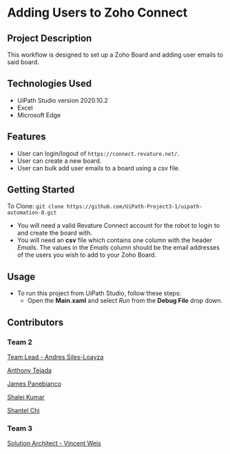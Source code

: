 # Adding Users to Zoho Connect
## Project Description
This workflow is designed to set up a Zoho Board and adding user emails to said board.

## Technologies Used
- UiPath Studio version 2020.10.2
- Excel
- Microsoft Edge

## Features
- User can login/logout of `https://connect.revature.net/`.
- User can create a new board.
- User can bulk add user emails to a board using a csv file.

## Getting Started
To Clone: `git clone https://github.com/UiPath-Project3-1/uipath-automation-8.git`
- You will need a valid Revature Connect account for the robot to login to and create the board with.
- You will need an **csv** file which contains one column with the header *Emails*. The values in the *Emails* column should be the email addresses of the users you wish to add to your Zoho Board.

## Usage
- To run this project from UiPath Studio, follow these steps:
    - Open the **Main.xaml** and select *Run* from the **Debug File** drop down.

## Contributors
### Team 2
<a href='https://github.com/andressiles'>Team Lead - Andres Siles-Loayza</a>

<a href='https://github.com/antonyt96'>Anthony Tejada</a>

<a href='https://github.com/jamesPan3'>James Panebianco</a>

<a href='https://github.com/shakum25'>Shalei Kumar</a>

<a href='https://github.com/schigit'>Shantel Chi</a>

### Team 3
<a href='https://github.com/vrobweis'>Solution Architect - Vincent Weis</a>
